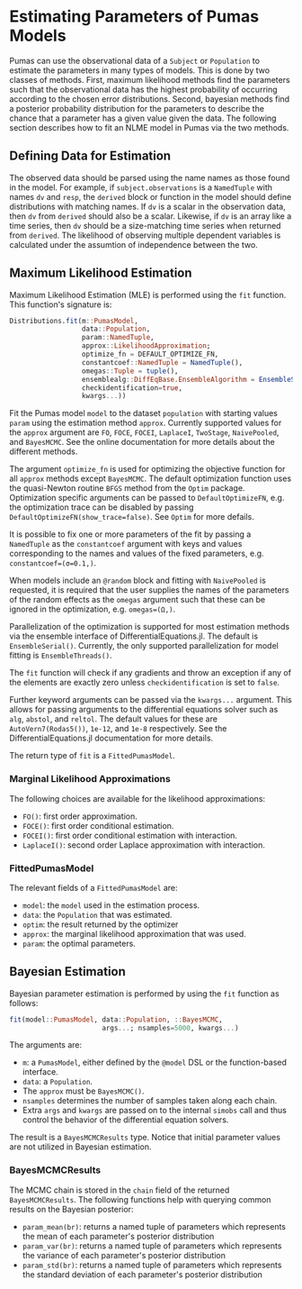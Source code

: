 # Estimating Parameters of Pumas Models

Pumas can use the observational data of a `Subject` or `Population` to estimate
the parameters in many types of models. This is done by two classes of methods.
First, maximum likelihood methods find the parameters such that the observational
data has the highest probability of occurring according to the chosen error
distributions. Second, bayesian methods find a posterior probability distribution for
the parameters to describe the chance that a parameter has a given value given
the data. The following section describes how to fit an NLME model in Pumas
via the two methods.

## Defining Data for Estimation

The observed data should be parsed using the name names as those found in the
model. For example, if `subject.observations` is a `NamedTuple` with names `dv` and
`resp`, the `derived` block or function in the model should define distributions with matching names.
If `dv` is a scalar in the observation data, then `dv`
from `derived` should also be a scalar. Likewise, if `dv` is an array like
a time series, then `dv` should be a size-matching time series when returned
from `derived`. The likelihood of observing multiple dependent variables is 
calculated under the assumtion of independence between the two.

## Maximum Likelihood Estimation

Maximum Likelihood Estimation (MLE) is performed using the `fit` function. This
function's signature is:

```julia
Distributions.fit(m::PumasModel,
                  data::Population,
                  param::NamedTuple,
                  approx::LikelihoodApproximation;
                  optimize_fn = DEFAULT_OPTIMIZE_FN,
                  constantcoef::NamedTuple = NamedTuple(),
                  omegas::Tuple = tuple(),
                  ensemblealg::DiffEqBase.EnsembleAlgorithm = EnsembleSerial(),
                  checkidentification=true,
                  kwargs...))
```

Fit the Pumas model `model` to the dataset `population` with starting values
`param` using the estimation method `approx`. Currently supported values for
the `approx` argument are `FO`, `FOCE`, `FOCEI`, `LaplaceI`, `TwoStage`,
`NaivePooled`, and `BayesMCMC`. See the online documentation for more details
about the different methods.

The argument `optimize_fn` is used for optimizing the objective function
for all `approx` methods except `BayesMCMC`. The default optimization function
uses the quasi-Newton routine `BFGS` method from the `Optim` package.
Optimization specific arguments can be passed to `DefaultOptimizeFN`, e.g. the
optimization trace can be disabled by passing
`DefaultOptimizeFN(show_trace=false)`. See `Optim` for more defails.

It is possible to fix one or more parameters of the fit by passing a
`NamedTuple` as the `constantcoef` argument with keys and values corresponding
to the names and values of the fixed parameters, e.g. `constantcoef=(σ=0.1,)`.

When models include an `@random` block and fitting with `NaivePooled` is
requested, it is required that the user supplies the names of the parameters
of the random effects as the `omegas` argument such that these can be ignored
in the optimization, e.g. `omegas=(Ω,)`.

Parallelization of the optimization is supported for most estimation methods
via the ensemble interface of DifferentialEquations.jl. The default is
`EnsembleSerial()`. Currently, the only supported parallelization for
model fitting is `EnsembleThreads()`.

The `fit` function will check if any gradients and throw an exception if any
of the elements are exactly zero unless `checkidentification` is set to `false`.

Further keyword arguments can be passed via the `kwargs...` argument. This
allows for passing arguments to the differential equations solver such as
`alg`, `abstol`, and `reltol`. The default values for these are
`AutoVern7(Rodas5())`, `1e-12`, and `1e-8` respectively. See the
DifferentialEquations.jl documentation for more details.

The return type of `fit` is a `FittedPumasModel`.

### Marginal Likelihood Approximations

The following choices are available for the likelihood approximations:

- `FO()`: first order approximation.
- `FOCE()`: first order conditional estimation.
- `FOCEI()`: first order conditional estimation with interaction.
- `LaplaceI()`: second order Laplace approximation with interaction.

### FittedPumasModel

The relevant fields of a `FittedPumasModel` are:

- `model`: the `model` used in the estimation process.
- `data`: the `Population` that was estimated.
- `optim`: the result returned by the optimizer
- `approx`: the marginal likelihood approximation that was used.
- `param`: the optimal parameters.

## Bayesian Estimation

Bayesian parameter estimation is performed by using the `fit` function as follows:

```julia
fit(model::PumasModel, data::Population, ::BayesMCMC,
                       args...; nsamples=5000, kwargs...)
```

The arguments are:

- `m`: a `PumasModel`, either defined by the `@model` DSL or the function-based
  interface.
- `data`: a `Population`.
- The `approx` must be `BayesMCMC()`.
- `nsamples` determines the number of samples taken along each chain.
- Extra `args` and `kwargs` are passed on to the internal `simobs` call and
  thus control the behavior of the differential equation solvers.

The result is a `BayesMCMCResults` type. Notice that initial parameter values
are not utilized in Bayesian estimation.

### BayesMCMCResults

The MCMC chain is stored in the `chain` field of the returned `BayesMCMCResults`.
The following functions help with querying common results on the Bayesian
posterior:

- `param_mean(br)`: returns a named tuple of parameters which represents the
  mean of each parameter's posterior distribution
- `param_var(br)`: returns a named tuple of parameters which represents the
  variance of each parameter's posterior distribution
- `param_std(br)`: returns a named tuple of parameters which represents the
  standard deviation of each parameter's posterior distribution
